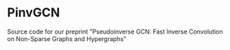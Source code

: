# PinvGCN
Source code for our preprint "Pseudoinverse GCN: Fast Inverse Convolution on Non-Sparse Graphs and Hypergraphs"
